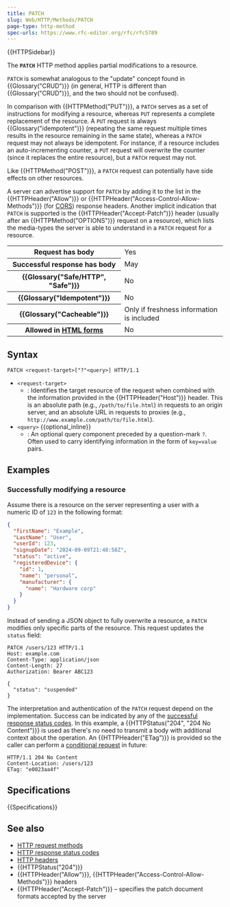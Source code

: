 ```yaml
---
title: PATCH
slug: Web/HTTP/Methods/PATCH
page-type: http-method
spec-urls: https://www.rfc-editor.org/rfc/rfc5789
---
```


{{HTTPSidebar}}

The **`PATCH`** HTTP method applies partial modifications to a resource.

`PATCH` is somewhat analogous to the "update" concept found in {{Glossary("CRUD")}} (in general, HTTP is different than {{Glossary("CRUD")}}, and the two should not be confused).

In comparison with {{HTTPMethod("PUT")}}, a `PATCH` serves as a set of instructions for modifying a resource, whereas `PUT` represents a complete replacement of the resource.
A `PUT` request is always {{Glossary("idempotent")}} (repeating the same request multiple times results in the resource remaining in the same state), whereas a `PATCH` request may not always be idempotent.
For instance, if a resource includes an auto-incrementing counter, a `PUT` request will overwrite the counter (since it replaces the entire resource), but a `PATCH` request may not.

Like {{HTTPMethod("POST")}}, a `PATCH` request can potentially have side effects on other resources.

A server can advertise support for `PATCH` by adding it to the list in the {{HTTPHeader("Allow")}} or {{HTTPHeader("Access-Control-Allow-Methods")}} (for [CORS](/en-US/docs/Web/HTTP/CORS)) response headers.
Another implicit indication that `PATCH` is supported is the {{HTTPHeader("Accept-Patch")}} header (usually after an {{HTTPMethod("OPTIONS")}} request on a resource), which lists the media-types the server is able to understand in a `PATCH` request for a resource.

<table class="properties">
  <tbody>
    <tr>
      <th scope="row">Request has body</th>
      <td>Yes</td>
    </tr>
    <tr>
      <th scope="row">Successful response has body</th>
      <td>May</td>
    </tr>
    <tr>
      <th scope="row">{{Glossary("Safe/HTTP", "Safe")}}</th>
      <td>No</td>
    </tr>
    <tr>
      <th scope="row">{{Glossary("Idempotent")}}</th>
      <td>No</td>
    </tr>
    <tr>
      <th scope="row">{{Glossary("Cacheable")}}</th>
      <td>Only if freshness information is included</td>
    </tr>
    <tr>
      <th scope="row">
        Allowed in <a href="/en-US/docs/Learn_web_development/Extensions/Forms">HTML forms</a>
      </th>
      <td>No</td>
    </tr>
  </tbody>
</table>

## Syntax

```http
PATCH <request-target>["?"<query>] HTTP/1.1
```

- `<request-target>`
  - : Identifies the target resource of the request when combined with the information provided in the {{HTTPHeader("Host")}} header.
    This is an absolute path (e.g., `/path/to/file.html`) in requests to an origin server, and an absolute URL in requests to proxies (e.g., `http://www.example.com/path/to/file.html`).
- `<query>` {{optional_inline}}
  - : An optional query component preceded by a question-mark `?`.
    Often used to carry identifying information in the form of `key=value` pairs.

## Examples

### Successfully modifying a resource

Assume there is a resource on the server representing a user with a numeric ID of `123` in the following format:

```json
{
  "firstName": "Example",
  "LastName": "User",
  "userId": 123,
  "signupDate": "2024-09-09T21:48:58Z",
  "status": "active",
  "registeredDevice": {
    "id": 1,
    "name": "personal",
    "manufacturer": {
      "name": "Hardware corp"
    }
  }
}
```

Instead of sending a JSON object to fully overwrite a resource, a `PATCH` modifies only specific parts of the resource.
This request updates the `status` field:

```http
PATCH /users/123 HTTP/1.1
Host: example.com
Content-Type: application/json
Content-Length: 27
Authorization: Bearer ABC123

{
  "status": "suspended"
}
```

The interpretation and authentication of the `PATCH` request depend on the implementation.
Success can be indicated by any of the [successful response status codes](/en-US/docs/Web/HTTP/Status#successful_responses).
In this example, a {{HTTPStatus("204", "204 No Content")}} is used as there's no need to transmit a body with additional context about the operation.
An {{HTTPHeader("ETag")}} is provided so the caller can perform a [conditional request](/en-US/docs/Web/HTTP/Conditional_requests) in future:

```http
HTTP/1.1 204 No Content
Content-Location: /users/123
ETag: "e0023aa4f"
```

## Specifications

{{Specifications}}

## See also

- [HTTP request methods](/en-US/docs/Web/HTTP/Methods)
- [HTTP response status codes](/en-US/docs/Web/HTTP/Status)
- [HTTP headers](/en-US/docs/Web/HTTP/Headers)
- {{HTTPStatus("204")}}
- {{HTTPHeader("Allow")}}, {{HTTPHeader("Access-Control-Allow-Methods")}} headers
- {{HTTPHeader("Accept-Patch")}} – specifies the patch document formats accepted by the server
